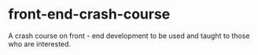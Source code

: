 # front-end-crash-course
A crash course on front - end development to be used and taught to those who are interested. 
